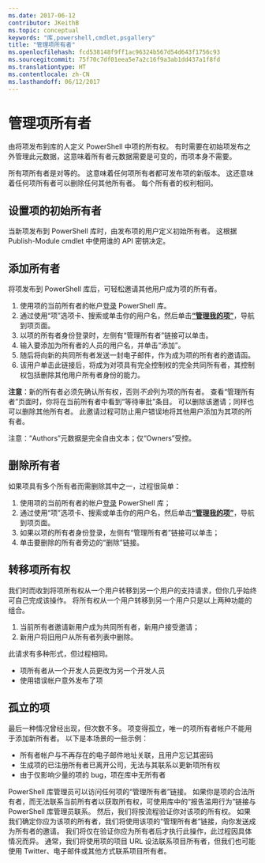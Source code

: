 ```yaml
---
ms.date: 2017-06-12
contributor: JKeithB
ms.topic: conceptual
keywords: "库,powershell,cmdlet,psgallery"
title: "管理项所有者"
ms.openlocfilehash: fcd538148f9ff1ac96324b567d54d643f1756c93
ms.sourcegitcommit: 75f70c7df01eea5e7a2c16f9a3ab1dd437a1f8fd
ms.translationtype: HT
ms.contentlocale: zh-CN
ms.lasthandoff: 06/12/2017
---
```

<a id="managing-item-owners" class="xliff"></a>
# 管理项所有者

由将项发布到库的人定义 PowerShell 中项的所有权。
有时需要在初始项发布之外管理此元数据，这意味着所有者元数据需要是可变的，而项本身不需要。

所有项所有者是对等的。 这意味着任何项所有者都可发布项的新版本。 这还意味着任何项所有者可以删除任何其他所有者。 每个所有者的权利相同。  

<a id="setting-an-items-initial-owner" class="xliff"></a>
## 设置项的初始所有者 

当新项发布到 PowerShell 库时，由发布项的用户定义初始所有者。 这根据 Publish-Module cmdlet 中使用谁的 API 密钥决定。

<a id="adding-owners" class="xliff"></a>
## 添加所有者

将项发布到 PowerShell 库后，可轻松邀请其他用户成为项的所有者。

1. 使用项的当前所有者的帐户[登录](https://powershellgallery.com/users/account/LogOn) PowerShell 库。
2. 通过使用“项”选项卡、搜索或单击你的用户名，然后单击[**“管理我的项”**](https://www.powershellgallery.com/account/Packages)，导航到项页面。
3. 以项的所有者身份登录时，左侧有“管理所有者”链接可以单击。
4. 输入要添加为所有者的人员的用户名，并单击“添加”。
5. 随后将向新的共同所有者发送一封电子邮件，作为成为项的所有者的邀请函。
6. 该用户单击此链接后，将成为对项具有完全控制权的完全共同所有者，其控制权包括删除其他用户所有者身份的能力。

**注意**：新的所有者必须先确认所有权，否则*不会*列为项的所有者。
查看“管理所有者”页面时，你将在当前所有者中看到“等待审批”条目。
可以删除该邀请；同样也可以删除其他所有者。
此邀请过程可防止用户错误地将其他用户添加为其项的所有者。

注意：“Authors”元数据是完全自由文本；仅“Owners”受控。


<a id="removing-owners" class="xliff"></a>
## 删除所有者
如果项具有多个所有者而需删除其中之一，过程很简单：

1. 使用项的当前所有者的帐户[登录](https://powershellgallery.com/users/account/LogOn) PowerShell 库；
2. 通过使用“项”选项卡、搜索或单击你的用户名，然后单击[**“管理我的项”**](https://www.powershellgallery.com/account/Packages)，导航到项页面。
3. 如果以项的所有者身份登录，左侧有“管理所有者”链接可以单击；
4. 单击要删除的所有者旁边的“删除”链接。



<a id="transferring-item-ownership" class="xliff"></a>
## 转移项所有权
我们时而收到将项所有权从一个用户转移到另一个用户的支持请求，但你几乎始终可自己完成该操作。
将所有权从一个用户转移到另一个用户只是以上两种功能的组合。

1. 当前所有者邀请新用户成为共同所有者，新用户接受邀请；
2. 新用户将旧用户从所有者列表中删除。

此请求有多种形式，但过程相同。

* 项所有者从一个开发人员更改为另一个开发人员
* 使用错误帐户意外发布了项


<a id="orphaned-items" class="xliff"></a>
## 孤立的项
最后一种情况曾经出现，但次数不多。
项变得孤立，唯一的项所有者帐户不能用于添加新所有者。
以下是本场景的一些示例：

* 所有者帐户与不再存在的电子邮件地址关联，且用户忘记其密码
* 生成项的已注册所有者已离开公司，无法与其联系以更新项所有权
* 由于仅影响少量的项的 bug，项在库中无所有者

PowerShell 库管理员可以访问任何项的“管理所有者”链接。
如果你是项的合法所有者，而无法联系当前所有者以获取所有权，可使用库中的“报告滥用行为”链接与 PowerShell 库管理员联系。
然后，我们将按流程验证你对该项的所有权。
如果我们确定你应为该项的所有者，我们将使用该项的“管理所有者”链接，向你发送成为所有者的邀请。
我们将仅在验证你应为所有者后才执行此操作，此过程因具体情况而异。
通常，我们将使用项的项目 URL 设法联系项目所有者，但我们也可能使用 Twitter、电子邮件或其他方式联系项目所有者。


